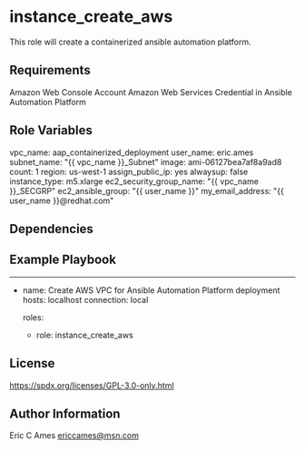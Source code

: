 instance_create_aws
=========

This role will create a containerized ansible automation platform.

Requirements
------------

Amazon Web Console Account
Amazon Web Services Credential in Ansible Automation Platform

Role Variables
--------------

vpc_name: aap_containerized_deployment
user_name: eric.ames
subnet_name: "{{ vpc_name }}_Subnet"
image: ami-06127bea7af8a9ad8
count: 1
region: us-west-1
assign_public_ip: yes
alwaysup: false
instance_type: m5.xlarge
ec2_security_group_name: "{{ vpc_name }}_SECGRP"
ec2_ansible_group: "{{ user_name }}"
my_email_address: "{{ user_name }}@redhat.com"

Dependencies
------------

Example Playbook
----------------

---
- name: Create AWS VPC for Ansible Automation Platform deployment
  hosts: localhost
  connection: local

  roles:

    - role: instance_create_aws 

License
-------

https://spdx.org/licenses/GPL-3.0-only.html

Author Information
------------------

Eric C Ames
ericcames@msn.com